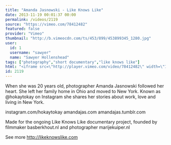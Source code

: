 ```yaml
---
title: "Amanda Jasnowski - Like Knows Like"
date: 2013-11-19 00:01:37 00:00
permalink: /videos/2119
source: "https://vimeo.com/78412482"
featured: false
provider: "Vimeo"
thumbnail: "http://b.vimeocdn.com/ts/453/899/453899345_1280.jpg"
user:
  id: 1
  username: "sawyer"
  name: "Sawyer Hollenshead"
tags: ["photography","short documentary","like knows like"]
html: "<iframe src=\"http://player.vimeo.com/video/78412482\" width=\"1280\" height=\"720\" frameborder=\"0\" title=\"Amanda Jasnowski - Like Knows Like\" webkitallowfullscreen mozallowfullscreen allowfullscreen></iframe>"
id: 2119
---
```


When she was 20 years old, photographer Amanda Jasnowski followed her heart. She left her family home in Ohio and moved to New York. Known as @hokaytokay on Instagram she shares her stories about work, love and living in New York.

instagram.com/hokaytokay
amandajas.com
amandajas.tumblr.com

Made for the ongoing Like Knows Like documentary project, founded by filmmaker basberkhout.nl and photographer marijekuiper.nl

See more http://likeknowslike.com